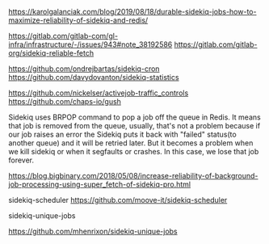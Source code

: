 https://karolgalanciak.com/blog/2019/08/18/durable-sidekiq-jobs-how-to-maximize-reliability-of-sidekiq-and-redis/


https://gitlab.com/gitlab-com/gl-infra/infrastructure/-/issues/943#note_38192586
https://gitlab.com/gitlab-org/sidekiq-reliable-fetch

https://github.com/ondrejbartas/sidekiq-cron
https://github.com/davydovanton/sidekiq-statistics


https://github.com/nickelser/activejob-traffic_controls
https://github.com/chaps-io/gush

Sidekiq uses BRPOP command to pop a job off the queue in Redis. It means that job is removed from the queue, usually, that's not a problem because if our job raises an error the Sidekiq puts it back with "failed" status(to another queue) and it will be retried later. But it becomes a problem when we kill sidekiq or when it segfaults or crashes. In this case, we lose that job forever.


https://blog.bigbinary.com/2018/05/08/increase-reliability-of-background-job-processing-using-super_fetch-of-sidekiq-pro.html


sidekiq-scheduler
https://github.com/moove-it/sidekiq-scheduler


sidekiq-unique-jobs

https://github.com/mhenrixon/sidekiq-unique-jobs